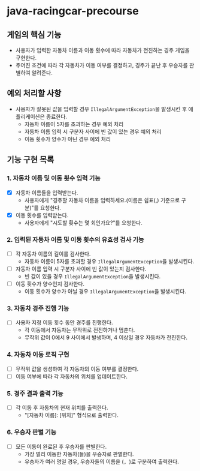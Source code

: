 # java-racingcar-precourse

## 게임의 핵심 기능

- 사용자가 입력한 자동차 이름과 이동 횟수에 따라 자동차가 전진하는 경주 게임을 구현한다.
- 주어진 조건에 따라 각 자동차가 이동 여부를 결정하고, 경주가 끝난 후 우승자를 판별하여 알려준다.

## 예외 처리할 사항

- 사용자가 잘못된 값을 입력할 경우 `IllegalArgumentException`을 발생시킨 후 애플리케이션은 종료한다.
  - 자동차 이름이 5자를 초과하는 경우 예외 처리
  - 자동차 이름 입력 시 구분자 사이에 빈 값이 있는 경우 예외 처리
  - 이동 횟수가 양수가 아닌 경우 예외 처리

## 기능 구현 목록

### 1. 자동차 이름 및 이동 횟수 입력 기능

- [x] 자동차 이름들을 입력받는다.
  - 사용자에게 "경주할 자동차 이름을 입력하세요.(이름은 쉼표(,) 기준으로 구분)"를 요청한다.
- [x] 이동 횟수를 입력받는다.
  - 사용자에게 "시도할 횟수는 몇 회인가요?"를 요청한다.

### 2. 입력된 자동차 이름 및 이동 횟수의 유효성 검사 기능

- [ ] 각 자동차 이름의 길이를 검사한다.
  - 자동차 이름이 5자를 초과할 경우 `IllegalArgumentException`을 발생시킨다.
- [ ] 자동차 이름 입력 시 구분자 사이에 빈 값이 있는지 검사한다.
  - 빈 값이 있을 경우 `IllegalArgumentException`을 발생시킨다.
- [ ] 이동 횟수가 양수인지 검사한다.
  - 이동 횟수가 양수가 아닐 경우 `IllegalArgumentException`을 발생시킨다.

### 3. 자동차 경주 진행 기능

- [ ] 사용자 지정 이동 횟수 동안 경주를 진행한다.
  - 각 이동에서 자동차는 무작위로 전진하거나 멈춘다.
  - 무작위 값이 0에서 9 사이에서 발생하며, 4 이상일 경우 자동차가 전진한다.

### 4. 자동차 이동 로직 구현

- [ ] 무작위 값을 생성하여 각 자동차의 이동 여부를 결정한다.
- [ ] 이동 여부에 따라 각 자동차의 위치를 업데이트한다.

### 5. 경주 결과 출력 기능

- [ ] 각 이동 후 자동차의 현재 위치를 출력한다.
  - "[자동차 이름]: [위치]" 형식으로 출력한다.

### 6. 우승자 판별 기능

- [ ] 모든 이동이 완료된 후 우승자를 판별한다.
  - 가장 멀리 이동한 자동차(들)을 우승자로 판별한다.
  - 우승자가 여러 명일 경우, 우승자들의 이름을 (`, `)로 구분하여 출력한다.
